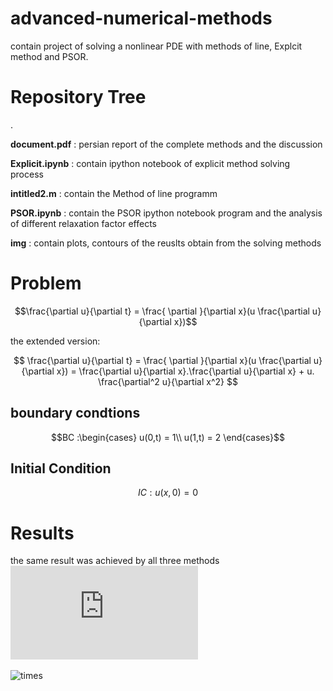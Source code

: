 # advanced-numerical-methods
contain project of solving a nonlinear PDE with methods of line, Explcit method and PSOR.


# Repository Tree
.

**document.pdf** : persian report of the complete methods and the discussion

**Explicit.ipynb** : contain ipython notebook of explicit method solving process

**intitled2.m** : contain the Method of line programm

**PSOR.ipynb** : contain the PSOR ipython notebook program and the analysis of different relaxation factor effects

**img** : contain plots, contours of the reuslts obtain from the solving methods

# Problem

```math
\frac{\partial u}{\partial t} = \frac{ \partial }{\partial x}(u \frac{\partial u}{\partial x})
```

the extended version:
```math
	\frac{\partial u}{\partial t} = \frac{ \partial }{\partial x}(u \frac{\partial u}{\partial x}) = \frac{\partial u}{\partial x}.\frac{\partial u}{\partial x} + u. \frac{\partial^2 u}{\partial x^2} 
  ```
  
  ## boundary condtions
  ```math
  BC :\begin{cases}
	u(0,t) = 1\\
	u(1,t) = 2
\end{cases}
  ```
  
 ## Initial Condition
 ```math
 IC : u(x,0) = 0
 ```

# Results
the same result was achieved by all three methods
![conotor](https://github.com/DaraSamii/advanced-numerical-methods/blob/main/imgs/conotur.pdf)

![times]([https://github.com/DaraSamii/advanced-numerical-methods/blob/main/imgs/conotur.pdf](https://github.com/DaraSamii/advanced-numerical-methods/blob/main/imgs/times.pdf))
